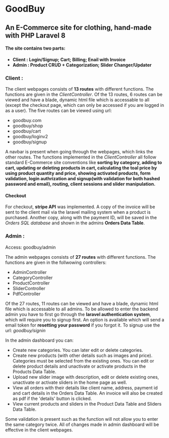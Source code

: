 # GoodBuy

## An E-Commerce site for clothing, hand-made with PHP Laravel 8

#### The site contains two parts:
* **Client : Login/Signup; Cart; Billing; Enail with Invoice**
* **Admin :  Product CRUD + Categorization; Slider Changer/Updater**


### Client :

The client webpages consists of **13 routes** with different functions. The functions are given in the *ClientController*. Of the 13 routes, 6 routes can be viewed and have a blade, dynamic html file which is accessable to all (except the checkout page, which can only be accessed if you are logged in as a user). The five routes can be viewed using url:
* goodbuy.com
* goodbuy/shop
* goodbuy/cart
* goodbuy/loginv2
* goodbuy/signup

A navbar is present when going through the webpages, which links the other routes. The functions implemented in the *ClientController* all follow standard E-Commerce site conventions like **sorting by category, adding to cart, updating or deleting products in cart, calculating the toal price by using product quantity and price,  showing activated products, form validation, login authrization and signup(with validation for both hashed password and email), routing, client sessions and slider manipulation.**

#### Checkout
For checkout, **stripe API** was implemented. A copy of the invoice will be sent to the client mail via the laravel mailing system when a product is purchased. Another copy, along with the payment ID, will be saved in the *Orders SQL database* and shown in the admins **Orders Data Table**.

### Admin :

Access: goodbuy/admin

The admin webpages consists of **27 routes** with different functions. The functions are given in the follwowing controllers:
* AdminController
* CategoryController
* ProductController
* SliderController
* PdfController

Of the 27 routes, 11 routes can be viewed and have a blade, dynamic html file which is accessable to all admins.
To be allowed to enter the backend admin you have to first go through the **laravel authentication system**, which will require you to signup first. An option is available which will send a email token for **resetting your password** if you forgot it. To signup use the url:
*goodbuy/signin*

In the admin dashboard you can:
* Create new categories. You can later edit or delete categories.
* Create new products (with other details such as images and price). Categories must be selected from the existing ones. You can edit or delete product details and  unactivate or activate products in the Products Data Table.
* Upload new slider image with description, edit or delete existing ones, unactivate or activate sliders in the home page as well.  
* View all orders with their details like client name, address, payment id and cart details in the Orders Data Table. An invoice will also be created as pdf if the  'details' button is clicked. 
* View current products and sliders in the Product Data Table and Sliders Data Table.

Some validation is present such as the function will not allow you to enter the same category twice. All of changes made in admin dashboard will be effective in the client webpages. 

